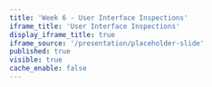 ```yaml
---
title: 'Week 6 - User Interface Inspections'
iframe_title: 'User Interface Inspections'
display_iframe_title: true
iframe_source: '/presentation/placeholder-slide'
published: true
visible: true
cache_enable: false
---
```

